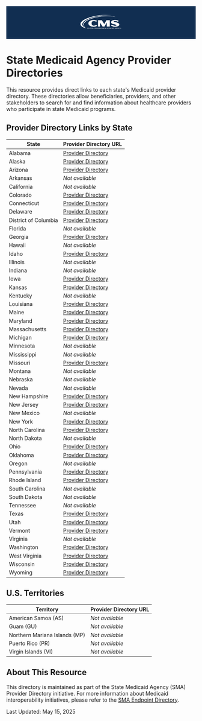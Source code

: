 <div style="background-color:#112e51; padding: 20px; text-align: center;">
  <img src="CMS-logo-white.png" alt="CMS Logo" width="25%" style="vertical-align: left;" />
</div>

# State Medicaid Agency Provider Directories

This resource provides direct links to each state's Medicaid provider directory. These directories allow beneficiaries, providers, and other stakeholders to search for and find information about healthcare providers who participate in state Medicaid programs.

## Provider Directory Links by State

| State | Provider Directory URL |
|-------|------------------------|
| Alabama | [Provider Directory](https://www.medicaid.alabamaservices.org/providerDirectory/) |
| Alaska | [Provider Directory](https://health.alaska.gov/en/) |
| Arizona | [Provider Directory](http://ahcccsproviderdirectory.az-apep.gov/) |
| Arkansas | *Not available* |
| California | *Not available* |
| Colorado | [Provider Directory](https://www.healthfirstcolorado.com/find-doctors/) |
| Connecticut | [Provider Directory](https://www.huskyhealthct.org/members/provider_lookup.html) |
| Delaware | [Provider Directory](https://medicaid.dhss.delaware.gov/member/Resources/SearchProviders/tabid/97/Default.aspx?AspxAutoDetectCookieSupport=1) |
| District of Columbia | [Provider Directory](https://dhcfproviders.caremesh.app/) |
| Florida | *Not available* |
| Georgia | [Provider Directory](https://www.mmis.georgia.gov/portal/PubAccess.Member%20Information/Find%20a%20Provider/tabId/13/Default.aspx) |
| Hawaii | *Not available* |
| Idaho | [Provider Directory](https://www.idmedicaid.com/mhpviewer.aspx?FID=PDIR) |
| Illinois | *Not available* |
| Indiana | *Not available* |
| Iowa | [Provider Directory](https://secureapp.dhs.state.ia.us/providersearche/(S(w4pm4l45jrw2hg4555cdsqrr))/Default.aspx) |
| Kansas | [Provider Directory](https://portal.kmap-state-ks.us/PublicPage/ProviderPricing/ProviderDirectorySearch) |
| Kentucky | *Not available* |
| Louisiana | [Provider Directory](https://www.lamedicaid.com/apps/provider_demographics/provider_map.aspx) |
| Maine | [Provider Directory](https://mainecare.maine.gov/mhpviewer.aspx?FID=PDIR) |
| Maryland | [Provider Directory](https://health.maryland.gov/mmcp/Pages/provider-finder.aspx) |
| Massachusetts | [Provider Directory](https://masshealth.ehs.state.ma.us/ProviderDirectory) |
| Michigan | [Provider Directory](https://myhbcld.state.mi.us/myHBPublic/landing.action?request_locale=en#load_page) |
| Minnesota | *Not available* |
| Mississippi | *Not available* |
| Missouri | [Provider Directory](https://apps.dss.mo.gov/fmsMedicaidProviderSearch/) |
| Montana | *Not available* |
| Nebraska | *Not available* |
| Nevada | *Not available* |
| New Hampshire | [Provider Directory](https://nhmmis.nh.gov/portals/wps/portal/FindaHealthCareProvider) |
| New Jersey | [Provider Directory](https://guavahealth.com/provider-directory/new-jersey-medicaid-familycare) |
| New Mexico | *Not available* |
| New York | [Provider Directory](https://health.data.ny.gov/stories/s/Medicaid-Enrolled-Provider-Lookup/ru78-uxr9/) |
| North Carolina | [Provider Directory](https://ncmedicaidplans.gov/en) |
| North Dakota | *Not available* |
| Ohio | [Provider Directory](https://www.ohiomh.com/home/findaprovider) |
| Oklahoma | [Provider Directory](https://apps.okhca.org:456/OHCAProviderDirectory/) |
| Oregon | *Not available* |
| Pennsylvania | [Provider Directory](https://provider.directory.dhs.pa.gov/ProviderSearch.aspx) |
| Rhode Island | [Provider Directory](https://providersearch.riproviderportal.org/ProviderSearchEOHHS/ProviderSearch.aspx) |
| South Carolina | *Not available* |
| South Dakota | *Not available* |
| Tennessee | *Not available* |
| Texas | [Provider Directory](https://opl.tmhp.com/) |
| Utah | [Provider Directory](https://fp.medicaid.utah.gov/find-provider/) |
| Vermont | [Provider Directory](https://www.vtmedicaid.com/#/providerLookup) |
| Virginia | *Not available* |
| Washington | [Provider Directory](https://fortress.wa.gov/hca/p1findaprovider/) |
| West Virginia | [Provider Directory](https://www.wvmmis.com/MhpViewer.aspx?auth=0&Url=https%3A%2F%2Fwww.wvmmis.com%2FMyHealthPAS%2FProvider%2FPages%2FProviderDirectory.aspx) |
| Wisconsin | [Provider Directory](https://www.forwardhealth.wi.gov/WIPortal/Subsystem/Public/DirectorySearch.aspx) |
| Wyoming | [Provider Directory](https://www.wyomingmedicaid.com/portal/ProviderLocator) |

## U.S. Territories

| Territory | Provider Directory URL |
|-----------|------------------------|
| American Samoa (AS) | *Not available* |
| Guam (GU) | *Not available* |
| Northern Mariana Islands (MP) | *Not available* |
| Puerto Rico (PR) | *Not available* |
| Virgin Islands (VI) | *Not available* |

## About This Resource

This directory is maintained as part of the State Medicaid Agency (SMA) Provider Directory initiative. For more information about Medicaid interoperability initiatives, please refer to the [SMA Endpoint Directory](https://github.com/Enterpise-CMCS/SMA-Endpoint-Directory).

Last Updated: May 15, 2025